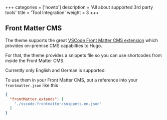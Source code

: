 +++
categories = ['howto']
description = 'All about supported 3rd party tools'
title = 'Tool Integration'
weight = 3
+++

## Front Matter CMS

The theme supports the great [VSCode Front Matter CMS extension](https://github.com/estruyf/vscode-front-matter) which provides on-premise CMS capabilties to Hugo.

For that, the theme provides a snippets file so you can use shortcodes from inside the Front Matter CMS.

Currently only English and German is supported.

To use them in your Front Matter CMS, put a reference into your `frontmatter.json` like this

````json {title="frontmatter.json"}
{
  "frontMatter.extends": [
    "./vscode-frontmatter/snippets.en.json"
  ]
}
````
